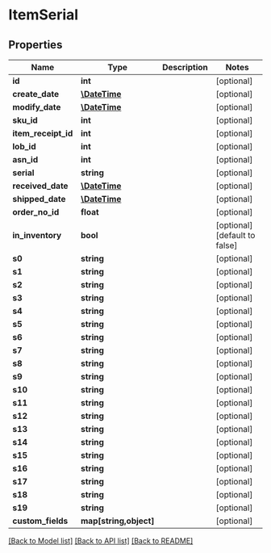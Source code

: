 # ItemSerial

## Properties
Name | Type | Description | Notes
------------ | ------------- | ------------- | -------------
**id** | **int** |  | [optional] 
**create_date** | [**\DateTime**](\DateTime.md) |  | [optional] 
**modify_date** | [**\DateTime**](\DateTime.md) |  | [optional] 
**sku_id** | **int** |  | [optional] 
**item_receipt_id** | **int** |  | [optional] 
**lob_id** | **int** |  | [optional] 
**asn_id** | **int** |  | [optional] 
**serial** | **string** |  | [optional] 
**received_date** | [**\DateTime**](\DateTime.md) |  | [optional] 
**shipped_date** | [**\DateTime**](\DateTime.md) |  | [optional] 
**order_no_id** | **float** |  | [optional] 
**in_inventory** | **bool** |  | [optional] [default to false]
**s0** | **string** |  | [optional] 
**s1** | **string** |  | [optional] 
**s2** | **string** |  | [optional] 
**s3** | **string** |  | [optional] 
**s4** | **string** |  | [optional] 
**s5** | **string** |  | [optional] 
**s6** | **string** |  | [optional] 
**s7** | **string** |  | [optional] 
**s8** | **string** |  | [optional] 
**s9** | **string** |  | [optional] 
**s10** | **string** |  | [optional] 
**s11** | **string** |  | [optional] 
**s12** | **string** |  | [optional] 
**s13** | **string** |  | [optional] 
**s14** | **string** |  | [optional] 
**s15** | **string** |  | [optional] 
**s16** | **string** |  | [optional] 
**s17** | **string** |  | [optional] 
**s18** | **string** |  | [optional] 
**s19** | **string** |  | [optional] 
**custom_fields** | **map[string,object]** |  | [optional] 

[[Back to Model list]](../README.md#documentation-for-models) [[Back to API list]](../README.md#documentation-for-api-endpoints) [[Back to README]](../README.md)


